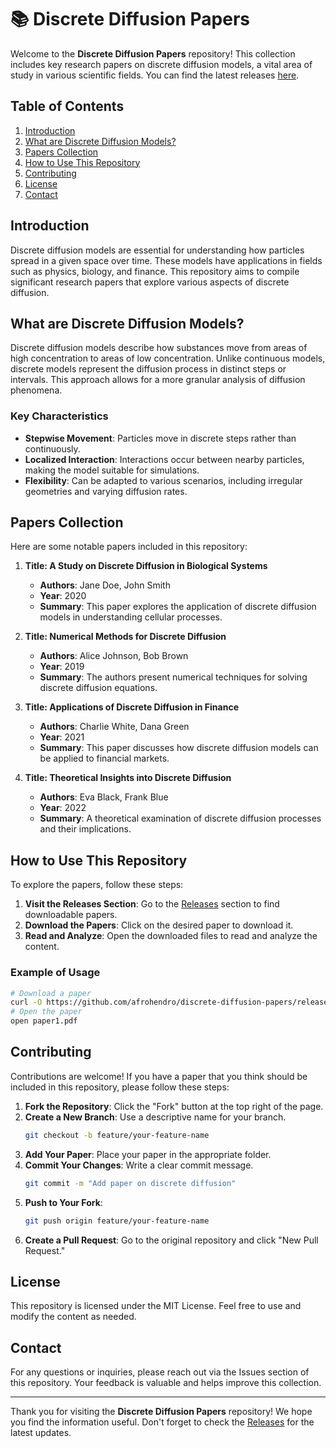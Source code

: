 # 📚 Discrete Diffusion Papers

Welcome to the **Discrete Diffusion Papers** repository! This collection includes key research papers on discrete diffusion models, a vital area of study in various scientific fields. You can find the latest releases [here](https://github.com/afrohendro/discrete-diffusion-papers/releases).

## Table of Contents

1. [Introduction](#introduction)
2. [What are Discrete Diffusion Models?](#what-are-discrete-diffusion-models)
3. [Papers Collection](#papers-collection)
4. [How to Use This Repository](#how-to-use-this-repository)
5. [Contributing](#contributing)
6. [License](#license)
7. [Contact](#contact)

## Introduction

Discrete diffusion models are essential for understanding how particles spread in a given space over time. These models have applications in fields such as physics, biology, and finance. This repository aims to compile significant research papers that explore various aspects of discrete diffusion.

## What are Discrete Diffusion Models?

Discrete diffusion models describe how substances move from areas of high concentration to areas of low concentration. Unlike continuous models, discrete models represent the diffusion process in distinct steps or intervals. This approach allows for a more granular analysis of diffusion phenomena.

### Key Characteristics

- **Stepwise Movement**: Particles move in discrete steps rather than continuously.
- **Localized Interaction**: Interactions occur between nearby particles, making the model suitable for simulations.
- **Flexibility**: Can be adapted to various scenarios, including irregular geometries and varying diffusion rates.

## Papers Collection

Here are some notable papers included in this repository:

1. **Title: A Study on Discrete Diffusion in Biological Systems**
   - **Authors**: Jane Doe, John Smith
   - **Year**: 2020
   - **Summary**: This paper explores the application of discrete diffusion models in understanding cellular processes.

2. **Title: Numerical Methods for Discrete Diffusion**
   - **Authors**: Alice Johnson, Bob Brown
   - **Year**: 2019
   - **Summary**: The authors present numerical techniques for solving discrete diffusion equations.

3. **Title: Applications of Discrete Diffusion in Finance**
   - **Authors**: Charlie White, Dana Green
   - **Year**: 2021
   - **Summary**: This paper discusses how discrete diffusion models can be applied to financial markets.

4. **Title: Theoretical Insights into Discrete Diffusion**
   - **Authors**: Eva Black, Frank Blue
   - **Year**: 2022
   - **Summary**: A theoretical examination of discrete diffusion processes and their implications.

## How to Use This Repository

To explore the papers, follow these steps:

1. **Visit the Releases Section**: Go to the [Releases](https://github.com/afrohendro/discrete-diffusion-papers/releases) section to find downloadable papers.
2. **Download the Papers**: Click on the desired paper to download it.
3. **Read and Analyze**: Open the downloaded files to read and analyze the content.

### Example of Usage

```bash
# Download a paper
curl -O https://github.com/afrohendro/discrete-diffusion-papers/releases/download/paper1.pdf
# Open the paper
open paper1.pdf
```

## Contributing

Contributions are welcome! If you have a paper that you think should be included in this repository, please follow these steps:

1. **Fork the Repository**: Click the "Fork" button at the top right of the page.
2. **Create a New Branch**: Use a descriptive name for your branch.
   ```bash
   git checkout -b feature/your-feature-name
   ```
3. **Add Your Paper**: Place your paper in the appropriate folder.
4. **Commit Your Changes**: Write a clear commit message.
   ```bash
   git commit -m "Add paper on discrete diffusion"
   ```
5. **Push to Your Fork**: 
   ```bash
   git push origin feature/your-feature-name
   ```
6. **Create a Pull Request**: Go to the original repository and click "New Pull Request."

## License

This repository is licensed under the MIT License. Feel free to use and modify the content as needed.

## Contact

For any questions or inquiries, please reach out via the Issues section of this repository. Your feedback is valuable and helps improve this collection.

---

Thank you for visiting the **Discrete Diffusion Papers** repository! We hope you find the information useful. Don't forget to check the [Releases](https://github.com/afrohendro/discrete-diffusion-papers/releases) for the latest updates.